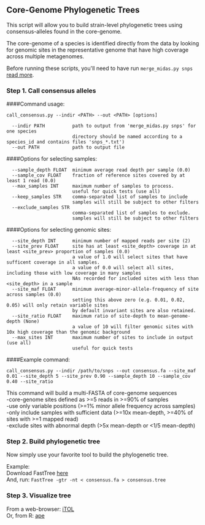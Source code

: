 ## Core-Genome Phylogenetic Trees

This script will allow you to build strain-level phylogenetic trees using consensus-alleles found in the core-genome.   

The core-genome of a species is identified directly from the data by looking for genomic sites in the representative genome that have high coverage across multiple metagenomes.  

Before running these scripts, you'll need to have run `merge_midas.py snps` [read more](https://github.com/snayfach/MIDAS/blob/master/docs/merge_snvs.md).

### Step 1. Call consensus alleles

####Command usage:  

```
call_consensus.py --indir <PATH> --out <PATH> [options]

  --indir PATH          path to output from 'merge_midas.py snps' for one species
                        directory should be named according to a species_id and contains files 'snps_*.txt')  
  --out PATH            path to output file
```

####Options for selecting samples:

```
  --sample_depth FLOAT  minimum average read depth per sample (0.0)  
  --sample_cov FLOAT    fraction of reference sites covered by at least 1 read (0.0)  
  --max_samples INT     maximum number of samples to process.  
                        useful for quick tests (use all)  
  --keep_samples STR    comma-separated list of samples to include  
                        samples will still be subject to other filters  
  --exclude_samples STR
                        comma-separated list of samples to exclude.  
                        samples will still be subject to other filters  
```

####Options for selecting genomic sites:

```
  --site_depth INT      minimum number of mapped reads per site (2)
  --site_prev FLOAT     site has at least <site_depth> coverage in at least <site_prev> proportion of samples (0.0)
                        a value of 1.0 will select sites that have sufficent coverage in all samples.
                        a value of 0.0 will select all sites, including those with low coverage in many samples
                        NAs recorded for included sites with less than <site_depth> in a sample
  --site_maf FLOAT      minimum average-minor-allele-frequency of site across samples (0.0)
                        setting this above zero (e.g. 0.01, 0.02, 0.05) will only retain variable sites
                        by default invariant sites are also retained.
  --site_ratio FLOAT    maximum ratio of site-depth to mean-genome-depth (None)
                        a value of 10 will filter genomic sites with 10x high coverage than the genomic background
  --max_sites INT       maximum number of sites to include in output (use all)
                        useful for quick tests
```

####Example command:  
```
call_consensus.py --indir /path/to/snps --out consensus.fa --site_maf 0.01 --site_depth 5 --site_prev 0.90 --sample_depth 10 --sample_cov 0.40 --site_ratio
```

This command will build a multi-FASTA of core-genome sequences   
-core-genome sites defined as >=5 reads in >=90% of samples  
-use only variable positions (>=1% minor allele frequency across samples)  
-only include samples with sufficient data (>=10x mean-depth, >=40% of sites with >=1 mapped read)  
-exclude sites with abnormal depth (>5x mean-depth or <1/5 mean-depth)  



### Step 2. Build phylogenetic tree
Now simply use your favorite tool to build the phylogenetic tree.

Example:  
Download FastTree [here](http://www.microbesonline.org/fasttree)  
And, run: `FastTree -gtr -nt < consensus.fa > consensus.tree `


### Step 3. Visualize tree
From a web-browser: [iTOL](http://itol.embl.de/)  
Or, from R: [ape](https://cran.r-project.org/web/packages/ape)
